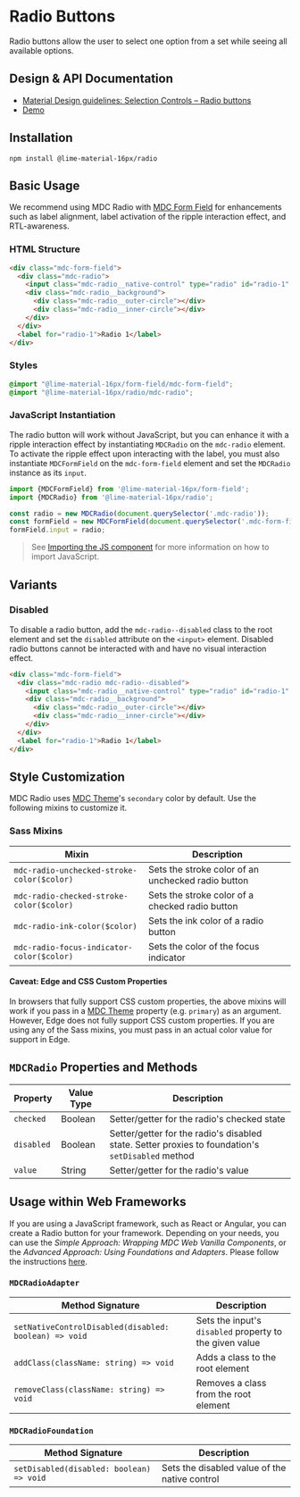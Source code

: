 <!--docs:
title: "Radio Buttons"
layout: detail
section: components
iconId: radio_button
path: /catalog/input-controls/radio-buttons/
-->

# Radio Buttons

<!--<div class="article__asset">
  <a class="article__asset-link"
     href="https://material-components.github.io/material-components-web-catalog/#/component/radio">
    <img src="{{ site.rootpath }}/images/mdc_web_screenshots/radios.png" width="60" alt="Radio buttons screenshot">
  </a>
</div>-->

Radio buttons allow the user to select one option from a set while seeing all available options.

## Design & API Documentation

<ul class="icon-list">
  <li class="icon-list-item icon-list-item--spec">
    <a href="https://material.io/go/design-radio-buttons">Material Design guidelines: Selection Controls – Radio buttons</a>
  </li>
  <li class="icon-list-item icon-list-item--link">
    <a href="https://material-components.github.io/material-components-web-catalog/#/component/radio">Demo</a>
  </li>
</ul>

## Installation

```
npm install @lime-material-16px/radio
```

## Basic Usage

We recommend using MDC Radio with [MDC Form Field](../mdc-form-field) for enhancements such as label alignment, label activation of the ripple interaction effect, and RTL-awareness.

### HTML Structure

```html
<div class="mdc-form-field">
  <div class="mdc-radio">
    <input class="mdc-radio__native-control" type="radio" id="radio-1" name="radios" checked>
    <div class="mdc-radio__background">
      <div class="mdc-radio__outer-circle"></div>
      <div class="mdc-radio__inner-circle"></div>
    </div>
  </div>
  <label for="radio-1">Radio 1</label>
</div>
```

### Styles

```scss
@import "@lime-material-16px/form-field/mdc-form-field";
@import "@lime-material-16px/radio/mdc-radio";
```

### JavaScript Instantiation

The radio button will work without JavaScript, but you can enhance it with a ripple interaction effect by instantiating `MDCRadio` on the `mdc-radio` element. To activate the ripple effect upon interacting with the label, you must also instantiate `MDCFormField` on the `mdc-form-field` element and set the `MDCRadio` instance as its `input`.

```js
import {MDCFormField} from '@lime-material-16px/form-field';
import {MDCRadio} from '@lime-material-16px/radio';

const radio = new MDCRadio(document.querySelector('.mdc-radio'));
const formField = new MDCFormField(document.querySelector('.mdc-form-field'));
formField.input = radio;
```

> See [Importing the JS component](../../docs/importing-js.md) for more information on how to import JavaScript.

## Variants

### Disabled

To disable a radio button, add the `mdc-radio--disabled` class to the root element and set the `disabled` attribute on the `<input>` element.
Disabled radio buttons cannot be interacted with and have no visual interaction effect.

```html
<div class="mdc-form-field">
  <div class="mdc-radio mdc-radio--disabled">
    <input class="mdc-radio__native-control" type="radio" id="radio-1" name="radios" disabled>
    <div class="mdc-radio__background">
      <div class="mdc-radio__outer-circle"></div>
      <div class="mdc-radio__inner-circle"></div>
    </div>
  </div>
  <label for="radio-1">Radio 1</label>
</div>
```

## Style Customization

MDC Radio uses [MDC Theme](../mdc-theme)'s `secondary` color by default. Use the following mixins to customize it.

### Sass Mixins

Mixin | Description
--- | ---
`mdc-radio-unchecked-stroke-color($color)` | Sets the stroke color of an unchecked radio button
`mdc-radio-checked-stroke-color($color)` | Sets the stroke color of a checked radio button
`mdc-radio-ink-color($color)` | Sets the ink color of a radio button
`mdc-radio-focus-indicator-color($color)` | Sets the color of the focus indicator

#### Caveat: Edge and CSS Custom Properties

In browsers that fully support CSS custom properties, the above mixins will work if you pass in a [MDC Theme](../mdc-theme) property (e.g. `primary`) as an argument. However, Edge does not fully support CSS custom properties. If you are using any of the Sass mixins, you must pass in an actual color value for support in Edge.

## `MDCRadio` Properties and Methods

Property | Value Type | Description
--- | --- | ---
`checked` | Boolean | Setter/getter for the radio's checked state
`disabled` | Boolean | Setter/getter for the radio's disabled state. Setter proxies to foundation's `setDisabled` method
`value` | String | Setter/getter for the radio's value

## Usage within Web Frameworks

If you are using a JavaScript framework, such as React or Angular, you can create a Radio button for your framework. Depending on your needs, you can use the _Simple Approach: Wrapping MDC Web Vanilla Components_, or the _Advanced Approach: Using Foundations and Adapters_. Please follow the instructions [here](../../docs/integrating-into-frameworks.md).

### `MDCRadioAdapter`

Method Signature | Description
--- | ---
`setNativeControlDisabled(disabled: boolean) => void` | Sets the input's `disabled` property to the given value
`addClass(className: string) => void` | Adds a class to the root element
`removeClass(className: string) => void` | Removes a class from the root element

### `MDCRadioFoundation`

Method Signature | Description
--- | ---
`setDisabled(disabled: boolean) => void` | Sets the disabled value of the native control
